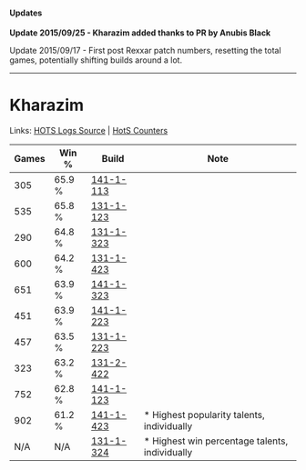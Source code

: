 #### Updates
**Update 2015/09/25 - Kharazim added thanks to PR by Anubis Black**

Update 2015/09/17 - First post Rexxar patch numbers, resetting the total games, potentially shifting builds around a lot.

***

# Kharazim

Links: [HOTS Logs Source](https://www.hotslogs.com/Sitewide/HeroDetails?Hero=Kharazim) | [HotS Counters](http://hotscounters.com/#/hero/Kharazim)

Games  | Win %  | Build     | Note
-----  | -----  | -----     | ----
305    | 65.9 % | [141-1-113](http://www.heroesfire.com/hots/talent-calculator/kharazim#hXwf) | 
535    | 65.8 % | [131-1-123](http://www.heroesfire.com/hots/talent-calculator/kharazim#h9WJ) | 
290    | 64.8 % | [131-1-323](http://www.heroesfire.com/hots/talent-calculator/kharazim#h9ZR) | 
600    | 64.2 % | [131-1-423](http://www.heroesfire.com/hots/talent-calculator/kharazim#h9a_) | 
651    | 63.9 % | [141-1-323](http://www.heroesfire.com/hots/talent-calculator/kharazim#hXzx) | 
451    | 63.9 % | [141-1-223](http://www.heroesfire.com/hots/talent-calculator/kharazim#hXyN) | 
457    | 63.5 % | [131-1-223](http://www.heroesfire.com/hots/talent-calculator/kharazim#h9Xt) | 
323    | 63.2 % | [131-2-422](http://www.heroesfire.com/hots/talent-calculator/kharazim#h9qc) | 
752    | 62.8 % | [141-1-123](http://www.heroesfire.com/hots/talent-calculator/kharazim#hXwp) | 
902    | 61.2 % | [141-1-423](http://www.heroesfire.com/hots/talent-calculator/kharazim#hX_V) | * Highest popularity talents, individually
N/A    | N/A    | [131-1-324](http://www.heroesfire.com/hots/talent-calculator/kharazim#h9ZS) | * Highest win percentage talents, individually
